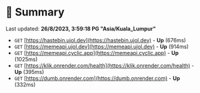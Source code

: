 # 📖 Summary
Last updated: **26/8/2023, 3:59:18 PG "Asia/Kuala_Lumpur"**

- `GET` [https://hastebin.ujol.dev](https://hastebin.ujol.dev) - **Up** (676ms)
- `GET` [https://memeapi.ujol.dev](https://memeapi.ujol.dev) - **Up** (914ms)
- `GET` [https://memeapi.cyclic.app](https://memeapi.cyclic.app) - **Up** (1025ms)
- `GET` [https://klik.onrender.com/health](https://klik.onrender.com/health) - **Up** (395ms)
- `GET` [https://dumb.onrender.com](https://dumb.onrender.com) - **Up** (332ms)
